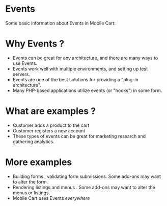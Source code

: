 # Events

Some basic information about Events in Mobile Cart:

# Why Events ?

* Events can be great for any architecture, and there are many ways to use Events.
* Events work well with multiple environments, and setting up test servers.
* Events are one of the best solutions for providing a "plug-in architecture".
* Many PHP-based applications utilize events (or "hooks") in some form.

# What are examples ?

* Customer adds a product to the cart
* Customer registers a new account
* These types of events can be great for marketing research and gathering analytics.

# More examples

* Building forms , validating form submissions. Some add-ons may want to alter the form.
* Rendering listings and menus . Some add-ons may want to alter the menus or listings.
* Mobile Cart uses Events _everywhere_

